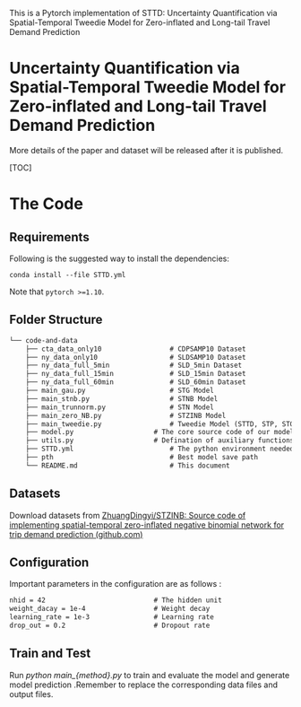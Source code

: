 This is a Pytorch implementation of STTD: Uncertainty Quantification via Spatial-Temporal Tweedie Model for Zero-inflated and Long-tail Travel Demand Prediction

# Uncertainty Quantification via Spatial-Temporal Tweedie Model for Zero-inflated and Long-tail Travel Demand Prediction

More details of the paper and dataset will be released after it is published.

[TOC]

# The Code

## Requirements

Following is the suggested way to install the dependencies:

    conda install --file STTD.yml

Note that ``pytorch >=1.10``.

## Folder Structure

```tex
└── code-and-data
    ├── cta_data_only10					# CDPSAMP10 Dataset
    ├── ny_data_only10					# SLDSAMP10 Dataset
    ├── ny_data_full_5min				# SLD_5min Dataset
    ├── ny_data_full_15min			    # SLD_15min Dataset
    ├── ny_data_full_60min			    # SLD_60min Dataset
    ├── main_gau.py						# STG Model
    ├── main_stnb.py					# STNB Model
    ├── main_trunnorm.py				# STN Model
    ├── main_zero_NB.py				    # STZINB Model
    ├── main_tweedie.py				    # Tweedie Model (STTD, STP, STGM, STIG)
    ├── model.py					# The core source code of our model
    ├── utils.py					# Defination of auxiliary functions for running
    ├── STTD.yml      				    # The python environment needed for STTD
    ├── pth								# Best model save path
    └── README.md 	   		            # This document
```

## Datasets

Download datasets from [ZhuangDingyi/STZINB: Source code of implementing spatial-temporal zero-inflated negative binomial network for trip demand prediction (github.com)](https://github.com/ZhuangDingyi/STZINB)

## Configuration

Important parameters in the configuration are as follows :

```tex
nhid = 42							# The hidden unit
weight_dacay = 1e-4					# Weight decay
learning_rate = 1e-3				# Learning rate
drop_out = 0.2						# Dropout rate					 
```


##  Train and Test

Run *python main_{method}.py* to train and evaluate the model and generate model prediction .Remember to replace the corresponding data files and output files.
